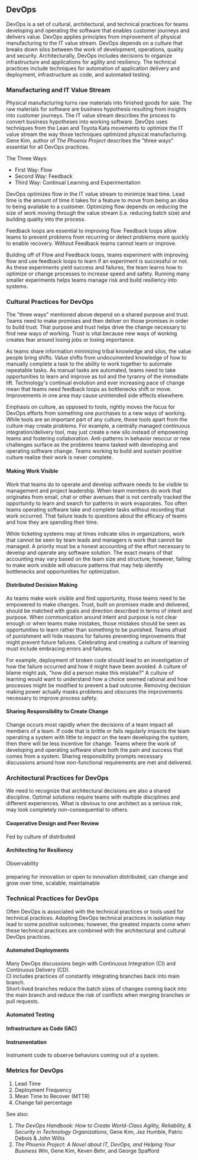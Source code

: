 ## DevOps

DevOps is a set of cultural, architectural, and technical practices for teams developing and operating the software that enables customer journeys and delivers value.
DevOps applies principles from improvement of physical manufacturing to the IT value stream.
DevOps depends on a culture that breaks down silos between the work of development, operations, quality and security.
Architecturally, DevOps includes decisions to organize infrastructure and applications for agility and resiliency.
The technical practices include techniques for automation of application delivery and deployment, infrastructure as code, and automated testing.

### Manufacturing and IT Value Stream

Physical manufacturing turns raw materials into finished goods for sale.
The raw materials for software are business hypothesis resulting from insights into customer journeys.
The IT value stream describes the process to convert business hypotheses into working software.
DevOps uses techniques from the Lean and Toyota Kata movements to optimize the IT value stream the way those techniques optimized physical manufacturing.
Gene Kim, author of *The Phoenix Project* describes the "three ways" essential for all DevOps practices.

The Three Ways:

* First Way: Flow
* Second Way: Feedback
* Third Way: Continual Learning and Experimentation

DevOps optimizes flow in the IT value stream to minimize lead time.
Lead time is the amount of time it takes for a feature to move from being an idea to being available to a customer.
Optimizing flow depends on reducing the size of work moving through the value stream (i.e. reducing batch size) and building quality into the process.

Feedback loops are essential to improving flow. 
Feedback loops allow teams to prevent problems from recurring or detect problems more quickly to enable recovery.
Without Feedback teams cannot learn or improve.

Building off of Flow and Feedback loops, teams experiment with improving flow and use feedback loops to learn if an experiment is successful or not.
As these experiments yield success and failures, the team learns how to optimize or change processes to increase speed and safety.
Running many smaller experiments helps teams manage risk and build resiliency into systems.

### Cultural Practices for DevOps

The "three ways" mentioned above depend on a shared purpose and trust.
Teams need to make promises and then deliver on those promises in order to build trust.
That purpose and trust helps drive the change necessary to find new ways of working.
Trust is vital because new ways of working creates fear around losing jobs or losing importance.

As teams share information minimizing tribal knowledge and silos, the value people bring shifts.
Value shifts from undocumented knowledge of how to manually complete a task to the ability to work together to automate repeatable tasks.
As manual tasks are automated, teams need to take opportunities to learn and improve as toil and the tyranny of the immediate lift.
Technology's continual evolution and ever increasing pace of change mean that teams need feedback loops as bottlenecks shift or move.
Improvements in one area may cause unintended side effects elsewhere.

Emphasis on culture, as opposed to tools, rightly moves the focus for DevOps efforts from something one purchases to a new ways of working.
While tools are an important part of any culture, those tools apart from the culture may create problems.
For example, a centrally managed continuous integration/delivery tool, may just create a new silo instead of empowering teams and fostering collaboration.
Anti-patterns in behavior reoccur or new challenges surface as the problems teams tasked with developing and operating software change.
Teams working to build and sustain positive culture realize their work is never complete.

#### Making Work Visible

Work that teams do to operate and develop software needs to be visible to management and project leadership.
When team members do work that originates from email, chat or other avenues that is not centrally tracked the opportunity to learn and search for patterns in work evaporates.
Too often teams operating software take and complete tasks without recording that work occurred.
That failure leads to questions about the efficacy of teams and how they are spending their time.

While ticketing systems may at times indicate silos in organizations, work that cannot be seen by team leads and managers is work that cannot be managed.
A priority must be a honest accounting of the effort necessary to develop and operate any software solution.
The exact means of that accounting may vary based on the team size and structure; however, failing to make work visible will obscure patterns that may help identify bottlenecks and opportunities for optimization.

#### Distributed Decision Making

As teams make work visible and find opportunity, those teams need to be empowered to make changes.
Trust, built on promises made and delivered, should be matched with goals and direction described in terms of intent and purpose.
When communication around intent and purpose is not clear enough or when teams make mistakes, those mistakes should be seen as opportunities to learn rather than something to be punished.
Teams afraid of punishment will hide reasons for failures preventing improvements that might prevent future failures.
Celebrating and creating a culture of learning must include embracing errors and failures.

For example, deployment of broken code should lead to an investigation of how the failure occurred and how it might have been avoided.
A culture of blame might ask, "how did a person make this mistake?"
A culture of learning would want to understand how a choice seemed rational and how processes might be modified to prevent a bad outcome.
Removing decision making power actually masks problems and obscures the improvements necessary to improve process safety.

#### Sharing Responsibility to Create Change

Change occurs most rapidly when the decisions of a team impact all members of a team. 
If code that is brittle or fails regularly impacts the team operating a system with little to impact on the team developing the system, then there will be less incentive for change.
Teams where the work of developing and operating software share both the pain and success that comes from a system.
Sharing responsibility prompts necessary discussions around how non-functional requirements are met and delivered.

### Architectural Practices for DevOps

We need to recognize that architectural decisions are also a shared discipline.
Optimal solutions require teams with multiple disciplines and different experiences.
What is obvious to one architect as a serious risk, may look completely non-consequential to others.

#### Cooperative Design and Peer Review

Fed by culture of distributed 

#### Architecting for Resiliency 

Observability

#### 
preparing for innovation or open to innovation
distributed, can change and grow over time, scalable, maintainable

### Technical Practices for DevOps

Often DevOps is associated with the technical practices or tools used for technical practices. 
Adopting DevOps technical practices in isolation may lead to some positive outcomes; however, the greatest impacts come when these technical practices are combined with the architectural and cultural DevOps practices.

#### Automated Deployments

Many DevOps discussions begin with Continuous Integration (CI) and Continuous Delivery (CD).  
CI includes practices of constantly integrating branches back into main branch.  
Short-lived branches reduce the batch sizes of changes coming back into the main branch and reduce the risk of conflicts when merging branches or pull requests. 

#### Automated Testing

#### Infrastructure as Code (IAC)

#### Instrumentation

Instrument code to observe behaviors coming out of a system.

### Metrics for DevOps

1. Lead Time
1. Deployment Frequency
1. Mean Time to Recover (MTTR)
1. Change fail percentage

See also:

1. *The DevOps Handbook: How to Create World-Class Agility, Reliability, & Security in Technology Organizations*, Gene Kim, Jez Humble, Patric Debois & John Willis
1. *The Phoenix Project: A Novel about IT, DevOps, and Helping Your Business Win*, Gene Kim, Keven Behr, and George Spafford